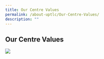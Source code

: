 ```yaml
---
title: Our Centre Values
permalink: /about-uptlc/Our-Centre-Values/
description: ""
---
```

## Our Centre Values

![](/images/CentreValues.png)